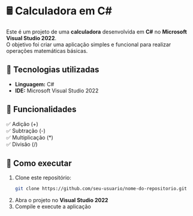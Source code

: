 
# 🖩 Calculadora em C#

Este é um projeto de uma **calculadora** desenvolvida em **C#** no **Microsoft Visual Studio 2022**.  
O objetivo foi criar uma aplicação simples e funcional para realizar operações matemáticas básicas.

## 🚀 Tecnologias utilizadas
- **Linguagem:** C#
- **IDE:** Microsoft Visual Studio 2022

## 🔧 Funcionalidades
✅ Adição (+)  
✅ Subtração (-)  
✅ Multiplicação (*)  
✅ Divisão (/)  

## 📌 Como executar
1. Clone este repositório:
   ```bash
   git clone https://github.com/seu-usuario/nome-do-repositorio.git
   ```
2. Abra o projeto no **Visual Studio 2022**  
3. Compile e execute a aplicação  
